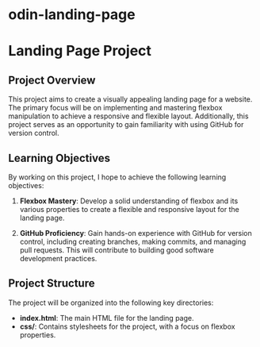 # odin-landing-page
# Landing Page Project

## Project Overview

This project aims to create a visually appealing landing page for a website. The primary focus will be on implementing and mastering flexbox manipulation to achieve a responsive and flexible layout. Additionally, this project serves as an opportunity to gain familiarity with using GitHub for version control.

## Learning Objectives

By working on this project, I hope to achieve the following learning objectives:

1. **Flexbox Mastery**: Develop a solid understanding of flexbox and its various properties to create a flexible and responsive layout for the landing page.

2. **GitHub Proficiency**: Gain hands-on experience with GitHub for version control, including creating branches, making commits, and managing pull requests. This will contribute to building good software development practices.

## Project Structure

The project will be organized into the following key directories:

- **index.html**: The main HTML file for the landing page.
- **css/**: Contains stylesheets for the project, with a focus on flexbox properties.
